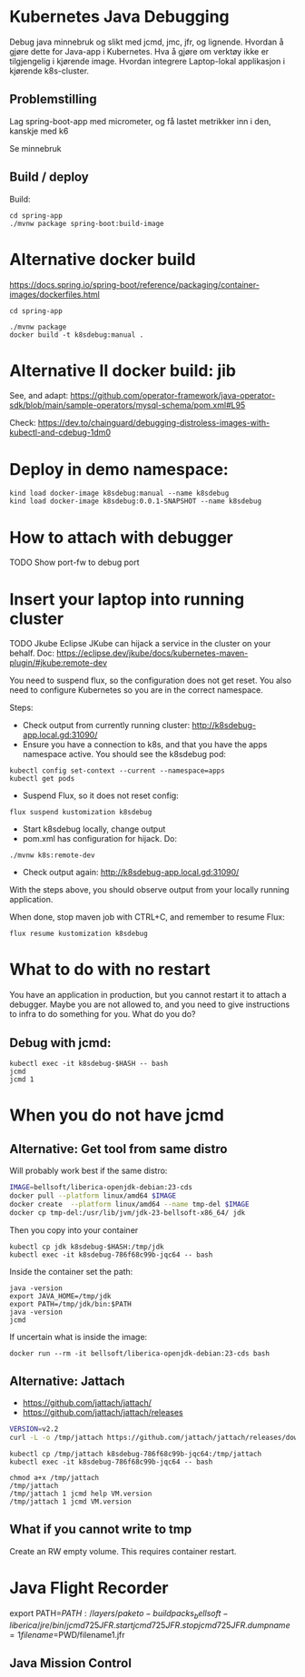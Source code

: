 #  Kubernetes Java Debugging 

Debug java minnebruk og slikt med jcmd, jmc, jfr, og lignende. 
Hvordan å gjøre dette for Java-app i Kubernetes. 
Hva å gjøre om verktøy ikke er tilgjengelig i kjørende image. 
Hvordan integrere Laptop-lokal applikasjon i kjørende k8s-cluster.

## Problemstilling

Lag spring-boot-app med micrometer, og få lastet metrikker inn i den, kanskje med k6

Se minnebruk

## Build / deploy

Build:
```shell
cd spring-app
./mvnw package spring-boot:build-image
```

# Alternative docker build

https://docs.spring.io/spring-boot/reference/packaging/container-images/dockerfiles.html

```
cd spring-app

./mvnw package 
docker build -t k8sdebug:manual .
```

# Alternative II docker build: jib

See, and adapt:
https://github.com/operator-framework/java-operator-sdk/blob/main/sample-operators/mysql-schema/pom.xml#L95

Check: https://dev.to/chainguard/debugging-distroless-images-with-kubectl-and-cdebug-1dm0

# Deploy in demo namespace:
```
kind load docker-image k8sdebug:manual --name k8sdebug
kind load docker-image k8sdebug:0.0.1-SNAPSHOT --name k8sdebug
```

# How to attach with debugger

TODO Show port-fw to debug port

# Insert your laptop into running cluster

TODO Jkube
Eclipse JKube can hijack a service in the cluster on your
behalf. Doc:
https://eclipse.dev/jkube/docs/kubernetes-maven-plugin/#jkube:remote-dev

You need to suspend flux, so the configuration does not get reset. You
also need to configure Kubernetes so you are in the correct namespace.

Steps:
- Check output from currently running cluster: http://k8sdebug-app.local.gd:31090/
- Ensure you have a connection to k8s, and that you have the apps namespace
  active. You should see the k8sdebug pod:
```
kubectl config set-context --current --namespace=apps
kubectl get pods
```
- Suspend Flux, so it does not reset config:
```
flux suspend kustomization k8sdebug
```
- Start k8sdebug locally, change output
- pom.xml has configuration for hijack. Do:
```
./mvnw k8s:remote-dev
```
- Check output again: http://k8sdebug-app.local.gd:31090/

With the steps above, you should observe output from your locally
running application.

When done, stop maven job with CTRL+C, and remember to resume Flux:
```
flux resume kustomization k8sdebug
```

# What to do with no restart

You have an application in production, but you cannot restart
it to attach a debugger. Maybe you are not allowed to, and
you need to give instructions to infra to do something for you. 
What do you do?

## Debug with jcmd:
```
kubectl exec -it k8sdebug-$HASH -- bash
jcmd
jcmd 1
```

# When you do not have jcmd

## Alternative: Get tool from same distro

Will probably work best if the same distro:

```bash
IMAGE=bellsoft/liberica-openjdk-debian:23-cds
docker pull --platform linux/amd64 $IMAGE
docker create  --platform linux/amd64 --name tmp-del $IMAGE
docker cp tmp-del:/usr/lib/jvm/jdk-23-bellsoft-x86_64/ jdk
```

Then you copy into your container
```
kubectl cp jdk k8sdebug-$HASH:/tmp/jdk
kubectl exec -it k8sdebug-786f68c99b-jqc64 -- bash
```
Inside the container set the path:
```
java -version
export JAVA_HOME=/tmp/jdk
export PATH=/tmp/jdk/bin:$PATH
java -version
jcmd
```

If uncertain what is inside the image:
```
docker run --rm -it bellsoft/liberica-openjdk-debian:23-cds bash
```

## Alternative: Jattach

- https://github.com/jattach/jattach/
- https://github.com/jattach/jattach/releases

```bash
VERSION=v2.2
curl -L -o /tmp/jattach https://github.com/jattach/jattach/releases/download/$VERSION/jattach
```

```
kubectl cp /tmp/jattach k8sdebug-786f68c99b-jqc64:/tmp/jattach
kubectl exec -it k8sdebug-786f68c99b-jqc64 -- bash
```

```
chmod a+x /tmp/jattach 
/tmp/jattach
/tmp/jattach 1 jcmd help VM.version
/tmp/jattach 1 jcmd VM.version
```

## What if you cannot write to tmp

Create an RW empty volume. This requires container restart.


# Java Flight Recorder

export PATH=$PATH:/layers/paketo-buildpacks_bellsoft-liberica/jre/bin/
jcmd 725 JFR.start
jcmd 725 JFR.stop
jcmd 725 JFR.dump name=1 filename=$PWD/filename1.jfr

## Java Mission Control

